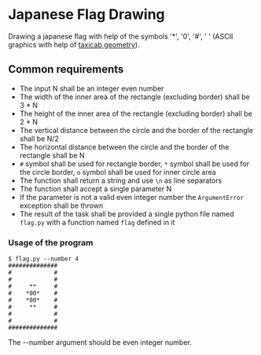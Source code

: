 # Japanese Flag Drawing

Drawing a japanese flag with help of the symbols '*', '0', '#', ' ' (ASCII graphics with help of [taxicab geometry](https://en.wikipedia.org/wiki/Taxicab_geometry)).

## Common requirements
* The input N shall be an integer even number
* The width of the inner area of the rectangle (excluding border) shall be 3 * N
* The height of the inner area of the rectangle (excluding border) shall be 2 * N
* The vertical distance between the circle and the border of the rectangle shall be N/2
* The horizontal distance between the circle and the border of the rectangle shall be N
* `#` symbol shall be used for rectangle border, `*` symbol shall be used for the circle border, `o` symbol shall be used for inner circle area
* The function shall return a string and use `\n` as line separators
* The function shall accept a single parameter N
* If the parameter is not a valid even integer number the `ArgumentError` exception shall be thrown
* The result of the task shall be provided a single python file named `flag.py` with a function named `flag` defined in it


### Usage of the program
```shell
$ flag.py --number 4
##############
#            #
#            #
#     **     #
#    *00*    #
#    *00*    #
#     **     #
#            #
#            #
##############
```

The --number argument should be even integer number.

